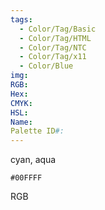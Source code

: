 ```yaml
---
tags:
  - Color/Tag/Basic
  - Color/Tag/HTML
  - Color/Tag/NTC
  - Color/Tag/x11
  - Color/Blue
img: 
RGB: 
Hex: 
CMYK: 
HSL: 
Name: 
Palette ID#:
---
```

cyan, aqua
```palette
#00FFFF
```
RGB
